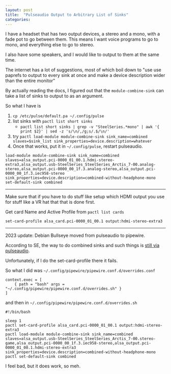 ```yaml
---
layout: post
title:  "Pulseaudio Output to Arbitrary List of Sinks"
categories:
---
```



I have a headset that has two output devices, a stereo and a mono, with a fade pot to go between them.
This means I want voice programs to go to mono, and everything else to go to stereo.

I also have some speakers, and I would like to output to them at the same time.


<!--excerpt-->

The internet has a lot of suggestions, most of which boil down to
"use use paprefs to output to every sink at once and make a device description
wider than the entire monitor"

By actually reading the docs, I figured out that the `module-combine-sink` can take a list of sinks to output to as an argument.

So what I have is
1. `cp /etc/pulse/default.pa ~/.config/pulse`
2. list sinks with `pactl list short sinks`
   * `pactl list short sinks | grep -v "SteelSeries.*mono" | awk '{ print $2}' | sed -z 's/\n/,/g;s/.$/\n/'`
2. try `pactl load-module module-combine-sink sink_name=combined slaves=$sink_list sink_properties=device.description=whatever`
3. Once that works, put it in `~/.config/pulse`, restart pulseaudio.
```
load-module module-combine-sink sink_name=combined slaves=alsa_output.pci-0000_01_00.1.hdmi-stereo-extra3,alsa_output.usb-SteelSeries_SteelSeries_Arctis_7-00.analog-stereo,alsa_output.pci-0000_00_1f.3.analog-stereo,alsa_output.pci-0000_00_1f.3.iec958-stereo sink_properties=device.description=combined-without-headphone-mono
set-default-sink combined
```

----
Make sure that if you have to do stuff like setup which HDMI output you use for stuff like a VR hat that that is done first.

Get card Name and Active Profile from
`pactl list cards`
```
set-card-profile alsa_card.pci-0000_01_00.1 output:hdmi-stereo-extra3
```

---
2023 update: Debian Bullseye moved from pulseaudio to pipewire.

According to SE, the way to do combined sinks and such things is
[still via pulseaudio](https://askubuntu.com/a/1417370).

Unfortunately, if I do the set-card-profile there it fails.

So what I did was
`~/.config/pipewire/pipewire.conf.d/overrides.conf`
```
context.exec = [
    { path = "bash" args = "~/.config/pipewire/pipewire.conf.d/overrides.sh" }
]
```

and then in `~/.config/pipewire/pipewire.conf.d/overrides.sh`
```
#!/bin/bash

sleep 1
pactl set-card-profile alsa_card.pci-0000_01_00.1 output:hdmi-stereo-extra3
pactl load-module module-combine-sink sink_name=combined slaves=alsa_output.usb-SteelSeries_SteelSeries_Arctis_7-00.stereo-game,alsa_output.pci-0000_00_1f.3.iec958-stereo,alsa_output.pci-0000_01_00.1.hdmi-stereo-extra3 sink_properties=device.description=combined-without-headphone-mono
pactl set-default-sink combined
```

I feel bad, but it does work, so meh.
